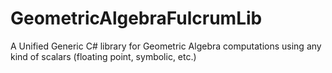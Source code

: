 # GeometricAlgebraFulcrumLib
A Unified Generic C# library for Geometric Algebra computations using any kind of scalars (floating point, symbolic, etc.)
